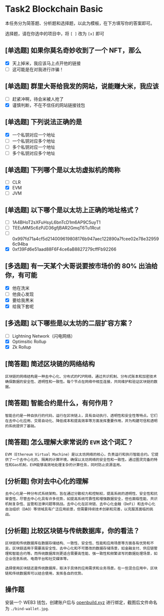 # Task2 Blockchain Basic

本任务分为简答题、分析题和选择题，以此为模板，在下方填写你的答案即可。

选择题，请在你选中的项目中，将 `[ ]` 改为 `[x]` 即可

## [单选题] 如果你莫名奇妙收到了一个 NFT，那么

- [x] 天上掉米，我应该马上点开他的链接
- [ ] 这可能是在对我进行诈骗！

## [单选题] 群里大哥给我发的网站，说能赚大米，我应该

- [ ] 赶紧冲啊，待会米被人抢了
- [x] 谨慎判断，不在不信任的网站链接钱包

## [单选题] 下列说法正确的是

- [x] 一个私钥对应一个地址
- [ ] 一个私钥对应多个地址
- [ ] 多个私钥对应一个地址
- [ ] 多个私钥对应多个地址

## [单选题] 下列哪个是以太坊虚拟机的简称

- [ ] CLR
- [x] EVM
- [ ] JVM

## [单选题] 以下哪个是以太坊上正确的地址格式？

- [ ] 1A4BHoT2sXFuHsyL6bnTcD1m6AP9C5uyT1
- [ ] TEEuMMSc6zPJD36gfjBAR2GmqT6Tu1Rcut
- [ ] 0x997fd71a4cf5d214009619808176b947aec122890a7fcee02e78e329596c94ba
- [x] 0xf39Fd6e51aad88F6F4ce6aB8827279cffFb92266

## [多选题] 有一天某个大哥说要按市场价的 80% 出油给你，有可能

- [x] 他在洗米
- [ ] 他良心发现
- [x] 要给我黒米
- [x] 给我下套呢

## [多选题] 以下哪些是以太坊的二层扩容方案？

- [ ] Lightning Network（闪电网络）
- [x] Optimsitic Rollup
- [x] Zk Rollup

## [简答题] 简述区块链的网络结构

```
区块链的网络结构是一种去中心化、分布式的P2P网络，通过共识机制、分布式账本和加密技术确保数据的安全性、透明性和一致性。每个节点在网络中相互连接，共同维护和验证区块链的数据。
```

## [简答题] 智能合约是什么，有何作用？

```
智能合约是一种自执行的代码，运行在区块链上，具有自动执行、透明性和安全性等特点。它们在去中心化应用、交易自动化、降低成本和提高效率等方面发挥重要作用，并为构建可信和透明的系统提供了基础。
```

## [简答题] 怎么理解大家常说的 `EVM` 这个词汇？

```
EVM（Ethereum Virtual Machine）是以太坊网络的核心，负责运行和执行智能合约。它提供了一个去中心化的、隔离的计算环境，确保以太坊网络的安全性和一致性。通过图灵完备的特性和Gas机制，EVM能够高效地处理复杂的计算任务，同时防止资源滥用。
```

## [分析题] 你对去中心化的理解

```
去中心化是一种分布式系统架构，旨在通过分散权力和控制权，提高系统的透明性、安全性和抗审查性。尽管去中心化具有许多优势，如提高系统可靠性和增强数据安全，但也面临性能、共识机制复杂性、监管和法律问题等挑战。去中心化在区块链、去中心化金融（DeFi）和去中心化自治组织（DAO）等领域具有广泛应用前景，但需要持续技术创新和完善，以克服其面临的挑战。
```

## [分析题] 比较区块链与传统数据库，你的看法？

```
区块链和传统数据库在数据存储结构、一致性、安全性、性能和应用场景等方面各有优势和不足。区块链适用于需要高安全性、去中心化和不可篡改的数据存储场景，如金融支付、供应链管理和智能合约等。而传统数据库则更适合需要高性能、强一致性和频繁读写的数据处理场景，如企业信息系统、电商平台和社交媒体等。

选择使用区块链还是传统数据库，取决于具体的应用需求和业务场景。在一些混合应用中，区块链和传统数据库可以结合使用，发挥各自的优势。
```

## 操作题

安装一个 WEB3 钱包，创建账户后与 [openbuild.xyz](https://openbuild.xyz/profile) 进行绑定，截图后文件命名为 `./bind-wallet.jpg`.
